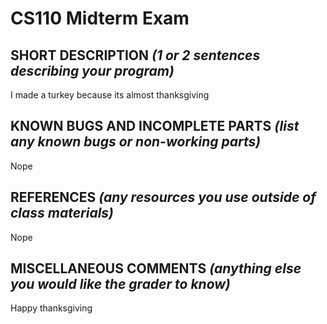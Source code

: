 # CS110 Midterm Exam

## SHORT DESCRIPTION *(1 or 2 sentences describing your program)*
I made a turkey because its almost thanksgiving
## KNOWN BUGS AND INCOMPLETE PARTS *(list any known bugs or non-working parts)*
Nope
## REFERENCES *(any resources you use outside of class materials)*
Nope  
## MISCELLANEOUS COMMENTS *(anything else you would like the grader to know)*
Happy thanksgiving